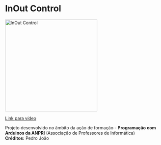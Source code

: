# InOut Control

<a href="https://youtu.be/vcmY2GQc9I4">
<img width="300" src="https://img.youtube.com/vi/vcmY2GQc9I4/0.jpg" alt="InOut Control"/>
  <p>Link para vídeo</p>
</a>
<p>
  Projeto desenvolvido no âmbito da ação de formação - <b>Programação com Arduinos da ANPRI</b> (Associação de Professores de Informática)<br>
  <b>Créditos:</b> Pedro João
</p>
